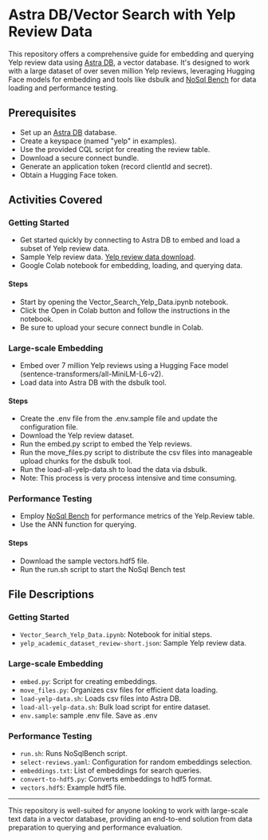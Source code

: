 # Astra DB/Vector Search with Yelp Review Data

This repository offers a comprehensive guide for embedding and querying Yelp review data using [Astra DB](https://www.datastax.com/products/datastax-astra), a vector database. It's designed to work with a large dataset of over seven million Yelp reviews, leveraging Hugging Face models for embedding and tools like dsbulk and [NoSql Bench](https://github.com/nosqlbench/nosqlbench) for data loading and performance testing.

## Prerequisites
- Set up an [Astra DB](https://www.datastax.com/products/datastax-astra) database.
- Create a keyspace (named "yelp" in examples).
- Use the provided CQL script for creating the review table.
- Download a secure connect bundle.
- Generate an application token (record clientId and secret).
- Obtain a Hugging Face token.

## Activities Covered

### Getting Started
- Get started quickly by connecting to Astra DB to embed and load a subset of Yelp review data.
- Sample Yelp review data. [Yelp review data download](https://www.yelp.com/dataset).
- Google Colab notebook for embedding, loading, and querying data.

#### Steps
- Start by opening the Vector_Search_Yelp_Data.ipynb notebook.
- Click the Open in Colab button and follow the instructions in the notebook.
- Be sure to upload your secure connect bundle in Colab.

### Large-scale Embedding
- Embed over 7 million Yelp reviews using a Hugging Face model (sentence-transformers/all-MiniLM-L6-v2).
- Load data into Astra DB with the dsbulk tool.

#### Steps
- Create the .env file from the .env.sample file and update the configuration file.
- Download the Yelp review dataset.
- Run the embed.py script to embed the Yelp reviews.
- Run the move_files.py script to distribute the csv files into manageable upload chunks for the dsbulk tool.
- Run the load-all-yelp-data.sh to load the data via dsbulk.
- Note: This process is very process intensive and time consuming. 

### Performance Testing
- Employ [NoSql Bench](https://github.com/nosqlbench/nosqlbench) for performance metrics of the Yelp.Review table.
- Use the ANN function for querying.

#### Steps
- Download the sample vectors.hdf5 file.
- Run the run.sh script to start the NoSql Bench test

## File Descriptions

### Getting Started
- `Vector_Search_Yelp_Data.ipynb`: Notebook for initial steps.
- `yelp_academic_dataset_review-short.json`: Sample Yelp review data.

### Large-scale Embedding
- `embed.py`: Script for creating embeddings.
- `move_files.py`: Organizes csv files for efficient data loading.
- `load-yelp-data.sh`: Loads csv files into Astra DB.
- `load-all-yelp-data.sh`: Bulk load script for entire dataset.
- `env.sample`: sample .env file. Save as .env

### Performance Testing
- `run.sh`: Runs NoSqlBench script.
- `select-reviews.yaml`: Configuration for random embeddings selection.
- `embeddings.txt`: List of embeddings for search queries.
- `convert-to-hdf5.py`: Converts embeddings to hdf5 format.
- `vectors.hdf5`: Example hdf5 file.

---

This repository is well-suited for anyone looking to work with large-scale text data in a vector database, providing an end-to-end solution from data preparation to querying and performance evaluation.
